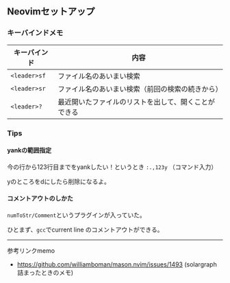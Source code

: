 ## Neovimセットアップ

### キーバインドメモ
キーバインド| 内容
--- | ---
`<leader>sf `| ファイル名のあいまい検索
`<leader>sr` | ファイル名のあいまい検索（前回の検索の続きから）
`<leader>?` | 最近開いたファイルのリストを出して、開くことができる


### Tips
#### yankの範囲指定
今の行から123行目までをyankしたい！というとき
`:.,123y` （コマンド入力）

yのところをdにしたら削除になるよ。

#### コメントアウトのしかた
`numToStr/Comment`というプラグインが入っていた。

ひとまず、`gcc`でcurrent line のコメントアウトができる。

---

参考リンクmemo
- https://github.com/williamboman/mason.nvim/issues/1493 (solargraph 詰まったときのメモ)
